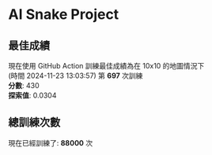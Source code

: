 
# AI Snake Project

## **最佳成績**
現在使用 GitHub Action 訓練最佳成績為在 10x10 的地圖情況下  
(時間 2024-11-23 13:03:57) 第 **697** 次訓練  
**分數**: 430  
**探索值**: 0.0304

## 總訓練次數
現在已經訓練了: **88000** 次
